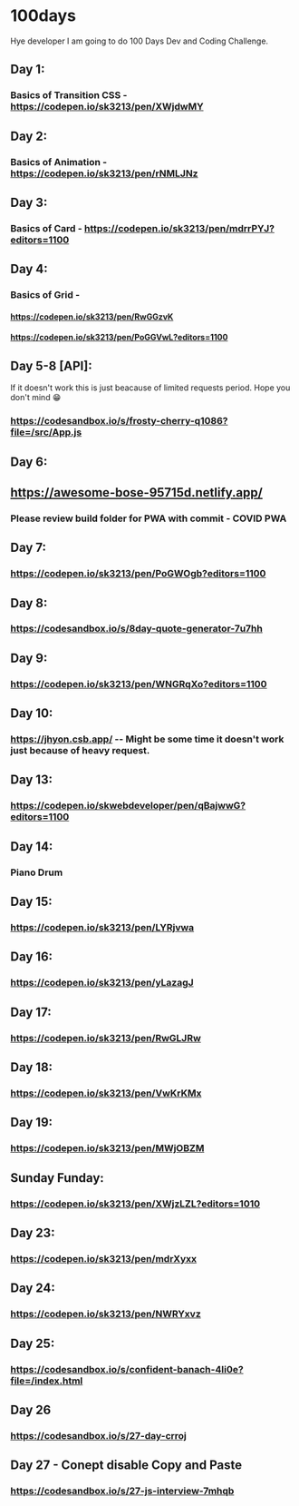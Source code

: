 # 100days
Hye developer I am going to do 100 Days Dev and Coding Challenge.
## Day 1:
### Basics of Transition CSS - https://codepen.io/sk3213/pen/XWjdwMY
## Day 2:
### Basics of Animation - https://codepen.io/sk3213/pen/rNMLJNz
## Day 3:
### Basics of Card - https://codepen.io/sk3213/pen/mdrrPYJ?editors=1100
## Day 4:
### Basics of Grid -
#### https://codepen.io/sk3213/pen/RwGGzvK
#### https://codepen.io/sk3213/pen/PoGGVwL?editors=1100
## Day 5-8 [API]:
If it doesn't work this is just beacause of limited requests period. Hope you don't mind 😁
### https://codesandbox.io/s/frosty-cherry-q1086?file=/src/App.js
## Day 6:
## https://awesome-bose-95715d.netlify.app/
### Please review build folder for PWA with commit - COVID PWA 
## Day 7:
### https://codepen.io/sk3213/pen/PoGWOgb?editors=1100
## Day 8:
### https://codesandbox.io/s/8day-quote-generator-7u7hh
## Day 9:
### https://codepen.io/sk3213/pen/WNGRqXo?editors=1100
## Day 10:
### https://jhyon.csb.app/   -- Might be some time it doesn't work just because of heavy request.
## Day 13:
### https://codepen.io/skwebdeveloper/pen/qBajwwG?editors=1100  
## Day 14:
### Piano Drum 
## Day 15:
### https://codepen.io/sk3213/pen/LYRjvwa
## Day 16:
### https://codepen.io/sk3213/pen/yLazagJ
## Day 17:
### https://codepen.io/sk3213/pen/RwGLJRw
## Day 18:
### https://codepen.io/sk3213/pen/VwKrKMx
## Day 19:
### https://codepen.io/sk3213/pen/MWjOBZM
## Sunday Funday:
### https://codepen.io/sk3213/pen/XWjzLZL?editors=1010
## Day 23:
### https://codepen.io/sk3213/pen/mdrXyxx
## Day 24:
### https://codepen.io/sk3213/pen/NWRYxvz
## Day 25:
### https://codesandbox.io/s/confident-banach-4li0e?file=/index.html
## Day 26
### https://codesandbox.io/s/27-day-crroj
## Day 27 - Conept disable Copy and Paste
### https://codesandbox.io/s/27-js-interview-7mhqb
